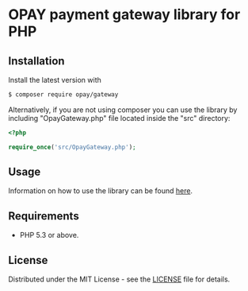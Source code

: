 # OPAY payment gateway library for PHP

## Installation

Install the latest version with

```bash
$ composer require opay/gateway
```

Alternatively, if you are not using composer you can use the library by including "OpayGateway.php" file located inside the "src" directory:

```php
<?php

require_once('src/OpayGateway.php');
```

## Usage

Information on how to use the library can be found [here](https://opay.lt/technine-informacija/opay-php-biblioteka/).

## Requirements

- PHP 5.3 or above.

## License

Distributed under the MIT License - see the [LICENSE](LICENSE) file for details.